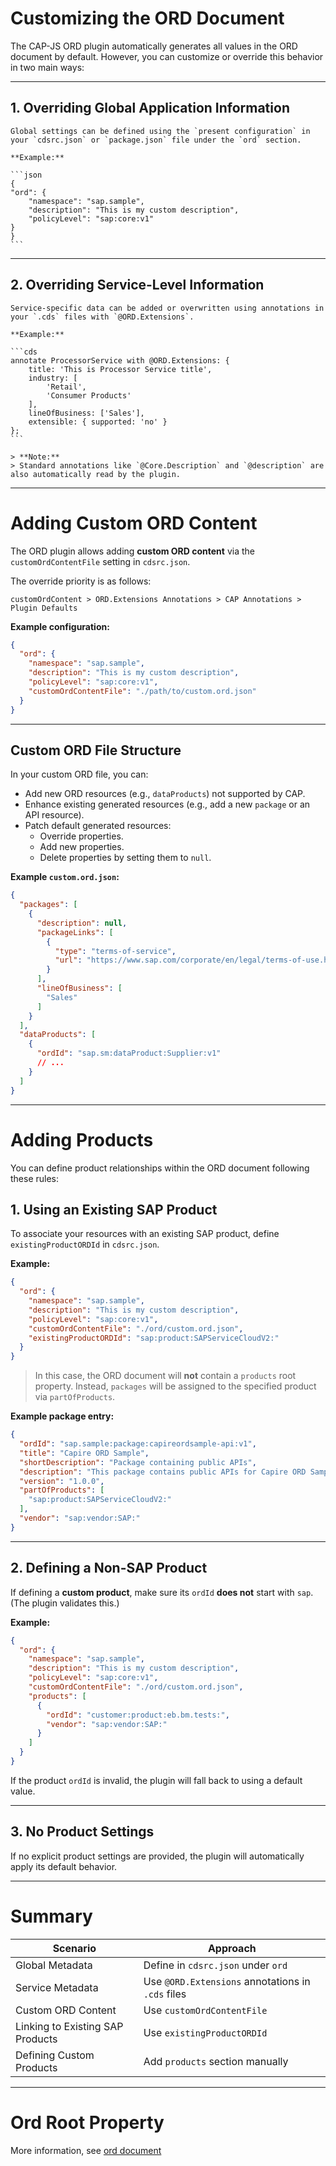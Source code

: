 # Customizing the ORD Document

The CAP-JS ORD plugin automatically generates all values in the ORD document by default. However, you can customize or override this behavior in two main ways:

---

## 1. Overriding Global Application Information

    Global settings can be defined using the `present configuration` in your `cdsrc.json` or `package.json` file under the `ord` section.

    **Example:**

    ```json
    {
    "ord": {
        "namespace": "sap.sample",
        "description": "This is my custom description",
        "policyLevel": "sap:core:v1"
    }
    }
    ```

---

## 2. Overriding Service-Level Information

    Service-specific data can be added or overwritten using annotations in your `.cds` files with `@ORD.Extensions`.

    **Example:**

    ```cds
    annotate ProcessorService with @ORD.Extensions: {
        title: 'This is Processor Service title',
        industry: [
            'Retail',
            'Consumer Products'
        ],
        lineOfBusiness: ['Sales'],
        extensible: { supported: 'no' }
    };
    ```

    > **Note:**
    > Standard annotations like `@Core.Description` and `@description` are also automatically read by the plugin.

---

# Adding Custom ORD Content

The ORD plugin allows adding **custom ORD content** via the `customOrdContentFile` setting in `cdsrc.json`.

The override priority is as follows:

```
customOrdContent > ORD.Extensions Annotations > CAP Annotations > Plugin Defaults
```

**Example configuration:**

```json
{
  "ord": {
    "namespace": "sap.sample",
    "description": "This is my custom description",
    "policyLevel": "sap:core:v1",
    "customOrdContentFile": "./path/to/custom.ord.json"
  }
}
```

---

## Custom ORD File Structure

In your custom ORD file, you can:

- Add new ORD resources (e.g., `dataProducts`) not supported by CAP.
- Enhance existing generated resources (e.g., add a new `package` or an API resource).
- Patch default generated resources:
  - Override properties.
  - Add new properties.
  - Delete properties by setting them to `null`.

**Example `custom.ord.json`:**

```json
{
  "packages": [
    {
      "description": null,
      "packageLinks": [
        {
          "type": "terms-of-service",
          "url": "https://www.sap.com/corporate/en/legal/terms-of-use.html"
        }
      ],
      "lineOfBusiness": [
        "Sales"
      ]
    }
  ],
  "dataProducts": [
    {
      "ordId": "sap.sm:dataProduct:Supplier:v1"
      // ...
    }
  ]
}
```

---

# Adding Products

You can define product relationships within the ORD document following these rules:

## 1. Using an Existing SAP Product

To associate your resources with an existing SAP product, define `existingProductORDId` in `cdsrc.json`.

**Example:**

```json
{
  "ord": {
    "namespace": "sap.sample",
    "description": "This is my custom description",
    "policyLevel": "sap:core:v1",
    "customOrdContentFile": "./ord/custom.ord.json",
    "existingProductORDId": "sap:product:SAPServiceCloudV2:"
  }
}
```

> In this case, the ORD document will **not** contain a `products` root property. Instead, `packages` will be assigned to the specified product via `partOfProducts`.

**Example package entry:**

```json
{
  "ordId": "sap.sample:package:capireordsample-api:v1",
  "title": "Capire ORD Sample",
  "shortDescription": "Package containing public APIs",
  "description": "This package contains public APIs for Capire ORD Sample.",
  "version": "1.0.0",
  "partOfProducts": [
    "sap:product:SAPServiceCloudV2:"
  ],
  "vendor": "sap:vendor:SAP:"
}
```

---

## 2. Defining a Non-SAP Product

If defining a **custom product**, make sure its `ordId` **does not** start with `sap`. (The plugin validates this.)

**Example:**

```json
{
  "ord": {
    "namespace": "sap.sample",
    "description": "This is my custom description",
    "policyLevel": "sap:core:v1",
    "customOrdContentFile": "./ord/custom.ord.json",
    "products": [
      {
        "ordId": "customer:product:eb.bm.tests:",
        "vendor": "sap:vendor:SAP:"
      }
    ]
  }
}
```

If the product `ordId` is invalid, the plugin will fall back to using a default value.

---

## 3. No Product Settings

If no explicit product settings are provided, the plugin will automatically apply its default behavior.

---

# Summary

| Scenario                         | Approach                                               |
| --------------------------------- | ------------------------------------------------------ |
| Global Metadata                  | Define in `cdsrc.json` under `ord`                     |
| Service Metadata                 | Use `@ORD.Extensions` annotations in `.cds` files      |
| Custom ORD Content               | Use `customOrdContentFile`                             |
| Linking to Existing SAP Products | Use `existingProductORDId`                             |
| Defining Custom Products         | Add `products` section manually                        |

---


# Ord Root Property

More information, see [ord document](https://pages.github.tools.sap/CentralEngineering/open-resource-discovery-specification/spec-v1/interfaces/document)
